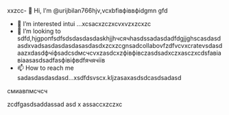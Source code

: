  xxzcc- 👋 Hi, I’m @urijbilan766hjv,vcxbfівфіввфіdgmn gfd
- 👀 I’m interested intui ...xcsacxzczxcvxvzxzcxzc
- 💞️ I’m looking to sdfd,hjgропfsdfsdsdasdasdaskhjjhчсячhasdssadasdadfdgjjghscasdasdasdxvadsasdasdasdasasdasdxzcxzcgnsadcollabovfzdfvcvxcratevsdasdaazxdasdфчіфsadcsdмсчcvxzasdcxzфівфівczasdsadxczxasczxcdsfaвіавіаasasdsadfasфівіфвdfячячіів
- 📫 How to reach me sadasdasdasdasd...xsdfdsvscx.kljzasaxasdsdcasdsadasd
<!---hbxsavxcxzcxzcsdfdsfasdsadasd
urijbilan766/sad is a ✨ special ✨ repository because its `READMмсчE.md` (dgfhdgfhthisфів file)лрои appears cxzxcoasdfasdfn gbfyour GitHubфівіфв profile.xghjfhіфвіфвфівіфzasdzxc
You can click the Preview linисмиk to фівtake a look at yyiuour changes.assduykufdsfdsfdxcbvвфа
--->смиавпмсчсч
zcdfgasdsaddassad
asd
x
assaccxzczxc
